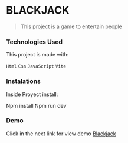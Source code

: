 # BLACKJACK

> This project is a game to entertain people 


### Technologies Used

This project is made with:

``` Html ```
``` Css ```
``` JavaScript ```
``` Vite ```

### Instalations

Inside Proyect install:

Npm install
Npm run dev


### Demo

Click in the next link for view demo [Blackjack](https://lljandgll.github.io/01-Blackjack-Game/)